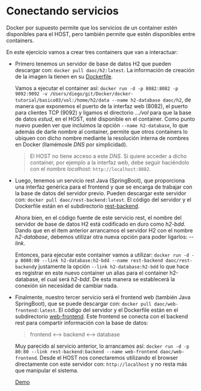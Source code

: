 # Conectando servicios

Docker por supuesto permite que los servicios de un container estén disponibles para el HOST, pero también permite que estén disponibles entre containers.

En este ejercicio vamos a crear tres containers que van a interactuar:

- Primero tenemos un servidor de base de datos H2 que pueden descargar con: `docker pull daoc/h2:latest`. La información de creación de la imagen la tienen en su [Dockerfile](./Dockerfile).

   Vamos a ejecutar el container así: `docker run -d -p 8082:8082 -p 9092:9092 -v /Users/diego/git/Docker/docker-tutorial/basico03/vol:/home/h2/data --name h2-database daoc/h2`, de manera que exponemos el puerto de la interfaz web (8082), el puerto para clientes TCP (9092) y ligamos el directorio *.../vol* para que la base de datos *estud*, en el HOST, esté disponible en el container. Como punto nuevo pueden ver que incluimos la opción `--name h2-database`, lo que además de darle nombre al container, permite que otros containers lo ubiquen con dicho nombre mediante la resolución interna de nombres en Docker (llamémosle *DNS* por simplicidad).
  > El HOST no tiene acceso a este *DNS*. Si quiere acceder a dicho container, por ejemplo a la interfaz web, debe seguir haciéndolo con el nombre *localhost*: `http://localhost:8082`.

- Luego, tenemos un servicio rest Java (SpringBoot), que proporciona una interfaz genérica para el frontend y que se encarga de trabajar con la base de datos del servidor previo. Pueden descargar este servidor con: `docker pull daoc/rest-backend:latest`. El código del servidor y el Dockerfile están en el subdirectorio [rest-backend](./rest-backend).

   Ahora bien, en el código fuente de este servicio rest, el nombre del servidor de base de datos H2 está codificado en duro como *h2-bdd*. Dando que en el item anterior arrancamos el servidor H2 con el nombre *h2-database*, debemos utilizar otra nueva opción para poder ligarlos: *--link*.
   
   Entonces, para ejecutar este container vamos a utilizar: `docker run -d -p 8080:80 --link h2-database:h2-bdd --name rest-backend daoc/rest-backend`y justamente la opción `--link h2-database:h2-bdd` lo que hace es registrar en este nuevo container un alias para el container h2-database, el cual será *h2-bdd*. De esta manera se establecerá la conexión sin necesidad de cambiar nada.
   
- Finalmente, nuestro tercer servicio será el frontend web (también Java SpringBoot), que se puede descargar con: `docker pull daoc/web-frontend:latest`. El código del servidor y el Dockerfile están en el subdirectorio [web-frontend](./web-frontend). Este frontend se conecta con el backend rest para compartir información con la base de datos:

   > frontend <--> backend <--> database
   
   Muy parecido al servicio anterior, lo arrancamos así: `docker run -d -p 80:80 --link rest-backend:backend --name web-frontend daoc/web-frontend`. Desde el HOST nos conectaremos utilizando el browser directamente con este servidor con: `http://localhost` y no resta más que manipular el sistema.
   
   [Demo](https://youtu.be/MkGYQey9eIw)
